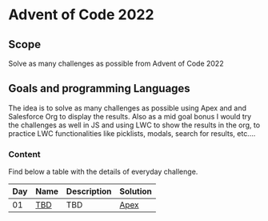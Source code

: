 # Advent of Code 2022

## Scope

Solve as many challenges as possible from Advent of Code 2022

## Goals and programming Languages

The idea is to solve as many challenges as possible using Apex and and Salesforce Org to display the results.
Also as a  mid goal bonus I would try the challenges as well in JS and using LWC to show the results in the org, to practice LWC functionalities like picklists, modals, search for results, etc....


### Content

Find below a table with the details of everyday challenge.



| Day | Name | Description | Solution |
| :--- | :--- | :--- | :--- |
| 01 | [TBD](Link) | TBD | [Apex](linktobedetermined)| 


